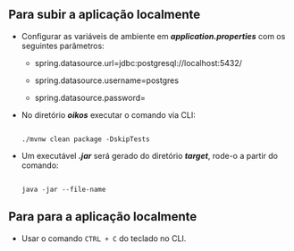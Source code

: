 

## Para subir a aplicação localmente



- Configurar as variáveis de ambiente em ***application.properties*** com os seguintes parâmetros:

  - spring.datasource.url=jdbc:postgresql://localhost:5432/

  * spring.datasource.username=postgres

  * spring.datasource.password=

    

- No diretório ***oikos*** executar o comando via CLI:

  ```
  
  ./mvnw clean package -DskipTests
  
  ```

- Um executável ***.jar*** será gerado do diretório ***target***, rode-o a partir do comando:

  ````
  
  java -jar --file-name
  
  ````





## Para para a aplicação localmente



* Usar o comando ``` CTRL + C ``` do teclado no CLI.